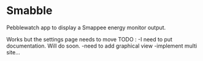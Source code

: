 # Smabble
Pebblewatch app to display a Smappee energy monitor output.

Works but the settings page needs to move
TODO :
-I need to put documentation. Will do soon.
-need to add graphical view
-implement multi site...

